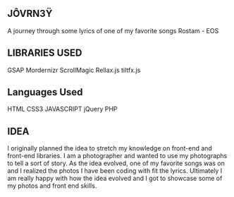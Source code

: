 ## JÔVRN3Ÿ

A journey through some lyrics of one of my favorite songs Rostam - EOS


## LIBRARIES USED

GSAP
Mordernizr
ScrollMagic
Rellax.js
tiltfx.js

## Languages Used

HTML
CSS3
JAVASCRIPT
jQuery
PHP

## IDEA

I originally planned the idea to stretch my knowledge on front-end and front-end libraries. I am a photographer and wanted to use my photographs to tell a sort of story. As the idea evolved, one of my favorite songs was on and I realized the photos I have been coding with fit the lyrics. Ultimately I am really happy with how the idea evolved and I got to showcase some of my photos and front end skills.



